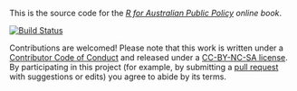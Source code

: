 This is the source code for the *[R for Australian Public Policy](https://runapp-aus.github.io/book) online book*.

[![Build Status](https://github.com/runapp-aus/book/workflows/bookdown/badge.svg)](https://github.com/runapp-aus/book)

Contributions are welcomed! Please note that this work is written under a [Contributor Code of Conduct](CONDUCT.md) and released under a [CC-BY-NC-SA license](http://creativecommons.org/licenses/by-nc-sa/4.0/?). By participating in this project (for example, by submitting a [pull request](https://github.com/runapp-aus/book/issues) with suggestions or edits) you agree to abide by its terms.